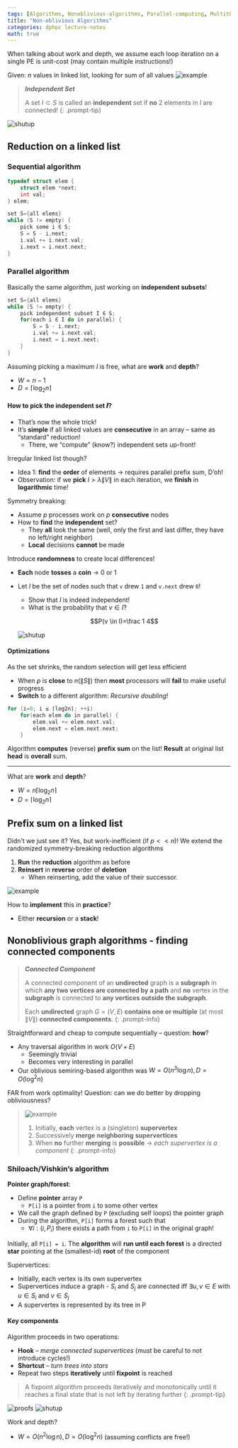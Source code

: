 ```yaml
---
tags: [Algorithms, Nonoblivious-algorithms, Parallel-computing, Multithread]
title: "Non-oblivious Algorithms"
categories: dphpc lecture-notes
math: true
---
```



When talking about work and depth, we assume each loop iteration on a single PE is unit-cost (may contain multiple instructions!)

Given: $n$ values in linked list, looking for sum of all values ![example](/assets/img/ScreenShot%202024-01-12%20at%2017.36.19.png)

> ***Independent Set***
>
> A set $I ⊂ S$ is called an **independent** set if **no** $2$ elements in $I$ are connected!
{: .prompt-tip}

![shutup](/assets/img/ScreenShot%202024-01-12%20at%2017.44.00.png)

## Reduction on a linked list

### Sequential algorithm

```c
typedef struct elem {
    struct elem *next;
    int val;
} elem;

set S={all elems}
while (S != empty) {
    pick some i ∈ S;
    S = S - i.next;
    i.val += i.next.val;
    i.next = i.next.next;
}
```

### Parallel algorithm

Basically the same algorithm, just working on **independent subsets**!

```c
set S={all elems}
while (S != empty) {
    pick independent subset I ∈ S;
    for(each i ∈ I do in parallel) {
        S = S - i.next;
        i.val += i.next.val;
        i.next = i.next.next;
    }
}
```

Assuming picking a maximum $I$ is free, what are **work** and **depth**?

- $W = n − 1$
- $D = ⌈\log_2n⌉$

#### How to pick the independent set 𝑰?

- That’s now the whole trick!
- It’s **simple** if all linked values are **consecutive** in an array – same as “standard” reduction!
  - There, we “compute” (know?) independent sets up-front!

Irregular linked list though?

- Idea 1: **find** the **order** of elements → requires parallel prefix sum, D’oh!
- Observation: if we **pick** $I > \lambda \|V\|$ in each iteration, we **finish** in **logarithmic** time!

Symmetry breaking:

- Assume $p$ processes work on $p$ **consecutive** nodes
- How to **find** the **independent** set?
  - They **all** look the same (well, only the first and last differ, they have no left/right neighbor)
  - **Local** decisions **cannot** be made

Introduce **randomness** to create local differences!

- **Each** node **tosses** a **coin** → 0 or 1
- Let $I$ be the set of nodes such that `v` drew `1` and `v.next` drew `0`!
  - Show that $I$ is indeed independent!
  - What is the probability that $v \in I$?

  $$P(v \in I)=\frac 1 4$$
  
  ![shutup](/assets/img/ScreenShot%202024-01-12%20at%2017.48.14.png)

#### Optimizations

As the set shrinks, the random selection will get less efficient

- When $p$ is **close** to $n ( \|S\| )$ then **most** processors will **fail** to make useful progress
- **Switch** to a different algorithm: *Recursive doubling*!

```c
for (i=0; i ≤ ⌈log2n⌉; ++i) 
    for(each elem do in parallel) {
        elem.val += elem.next.val;
        elem.next = elem.next.next;
    }
```

Algorithm **computes** (reverse) **prefix** **sum** on the list! **Result** at original list **head** is **overall** sum.

---

What are **work** and **depth**?

- $W = n⌈\log_2n⌉$
- $D = ⌈\log_2n⌉$

## Prefix sum on a linked list

Didn’t we just see it? Yes, but work-inefficient (if $p<<n$)! We extend the randomized symmetry-breaking reduction algorithms

1. **Run** the **reduction** algorithm as before
2. **Reinsert** in **reverse** order of **deletion**
   - When reinserting, add the value of their successor.

![example](/assets/img/ScreenShot%202024-01-12%20at%2017.50.23.png)

How to **implement** this in **practice**?

- Either **recursion** or a **stack**!

## Nonoblivious graph algorithms - finding connected components

> ***Connected Component***
>
> A connected component of an **undirected** graph is a **subgraph** in which **any two vertices are connected by a path** and **no** vertex in the **subgraph** is connected to **any vertices outside the subgraph**.
>
> Each **undirected** graph $G = (V,E)$ **contains one or multiple** (at most $\|V\|$) **connected components**.
{: .prompt-info}

Straightforward and cheap to compute sequentially – question: **how**?

- Any traversal algorithm in work $O (V + E)$
  - Seemingly trivial
  - Becomes very interesting in parallel
- Our oblivious semiring-based algorithm was $W = O(n^3\log n),  D= O(\log^2n)$

FAR from work optimality! Question: can we do better by dropping obliviousness?
> ![example](/assets/img/ScreenShot%202024-01-12%20at%2018.31.18.png)
>
> 1. Initially, **each** vertex is a (singleton) **supervertex**
> 2. Successively **merge** **neighboring** **supervertices**
> 3. When **no** further **merging** is **possible** → *each supervertex is a component*
{: .prompt-info}

### Shiloach/Vishkin’s algorithm

**Pointer graph/forest**:

- Define **pointer** array `P`
  - `P[i]` is a pointer from `i` to some other vertex
- We call the graph defined by `P` (excluding self loops) the pointer graph
- During the algorithm, `P[i]` forms a forest such that
  - $∀i: (i, P_i)$ there exists a path from `i` to `P[i]` in the original graph!

Initially, all `P[i] = i`. The **algorithm** will **run until each forest** is a directed **star** pointing at the (smallest-id) **root** of the component

Supervertices:

- Initially, each vertex is its own supervertex
- Supervertices induce a graph - $S_i$ and $S_j$ are connected iff $∃ u, v ∈ E$ with $u ∈ S_i$ and $v ∈ S_j$
- A supervertex is represented by its tree in P

#### Key components

Algorithm proceeds in two operations:

- **Hook** – *merge connected supervertices* (must be careful to not introduce cycles!)
- **Shortcut** – *turn trees into stars*
- Repeat two steps **iteratively** until **fixpoint** is reached

> A fixpoint algorithm proceeds iteratively and monotonically until it reaches a final state that is not left by iterating further
> {: .prompt-tip}

![proofs](/assets/img/ScreenShot%202024-01-12%20at%2018.35.44.png) ![shutup](/assets/img/ScreenShot%202024-01-12%20at%2018.35.58.png)

Work and depth?

- $W = O (n^2\log n) , D = O(\log^2n)$ (assuming conflicts are free!)
